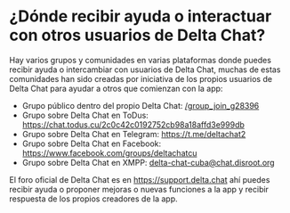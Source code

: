 # ¿Dónde recibir ayuda o interactuar con otros usuarios de Delta Chat?

Hay varios grupos y comunidades en varias plataformas donde puedes recibir ayuda o intercambiar con usuarios de Delta Chat, muchas de estas comunidades han sido creadas por iniciativa de los propios usuarios de Delta Chat para ayudar a otros que comienzan con la app:

* Grupo público dentro del propio Delta Chat: [/group_join_g28396](mailto:adb_bot1@testrun.org)
* Grupo sobre Delta Chat en ToDus: https://chat.todus.cu/2c0c42c0192752cb98a18affd3e999db
* Grupo sobre Delta Chat en Telegram: https://t.me/deltachat2
* Grupo sobre Delta Chat en Facebook: https://www.facebook.com/groups/deltachatcu
* Grupo sobre Delta Chat en XMPP: [delta-chat-cuba@chat.disroot.org](xmpp:delta-chat-cuba@chat.disroot.org?join)

El foro oficial de Delta Chat es en https://support.delta.chat ahí puedes recibir ayuda o proponer mejoras o nuevas funciones a la app y recibir respuesta de los propios creadores de la app.
